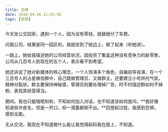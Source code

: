 ```yaml
---
title: 恐惧
date: 2018-04-26 21:03:56
tags: [感想]
---
```


今天坐公交回家，遇到一个人，因为没有零钱，就替她付了车费。

问我公司，结果是同一园区的，我就坐到了她边上，聊了起来（听她讲）。

一路上，她给我描述她的公司经营状况，因投资了集盒这种没有竞争力的新零售，公司从几百号人到现在的五个人，表示看不到希望。

她还诉说了她对新媒体的核心理念，一个人饰演多个角色，自编自导自演，在一个三百号人的占星微信群中，自己既做管理员，又做群主，还要建立小号烘托气氛，精神分裂状。群主要保持神秘感，管理员则要处理掉广告，时不时描述群如何不掉粉，表现其经营得当。

期间，我也只能哦嗯附和，不知如何加入对话，也不知道该如何提问，**我好像知道些许皮毛，但是一开口，却一滴墨都倒不出。**回想起过程，我感到恐惧，感到无能。

无从交流，我现在不知道做什么能让我觉得起码我在路上，不知道。